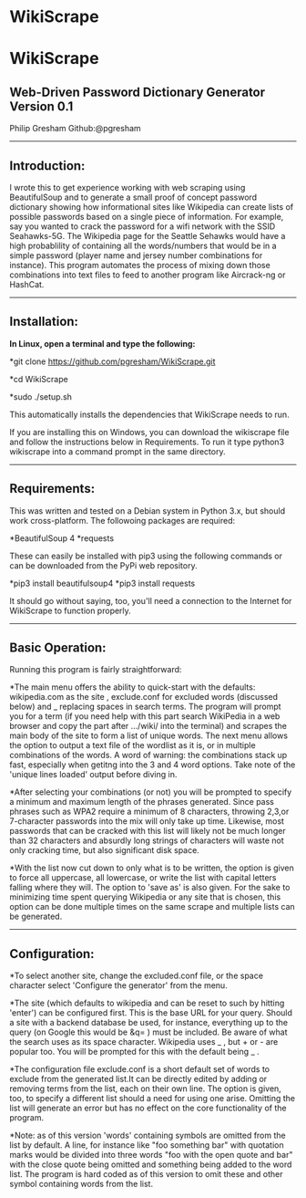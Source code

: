 # WikiScrape

WikiScrape
==========
Web-Driven Password Dictionary Generator Version 0.1
----------

Philip Gresham  Github:@pgresham

---
Introduction:
---------

I wrote this to get experience working with web scraping using BeautifulSoup and to generate a small proof of concept password dictionary showing how informational sites like Wikipedia can create lists of possible passwords based on a single piece of information. For example, say you wanted to crack the password for a wifi network with the SSID Seahawks-5G. The Wikipedia page for the Seattle Sehawks would have a high probablility of containing all the words/numbers that would be in a simple password (player name and jersey number combinations for instance). This program automates the process of mixing down those combinations into text files to feed to another program like Aircrack-ng or HashCat.

---
Installation:
------

**In Linux, open a terminal and type the following:**

*git clone https://github.com/pgresham/WikiScrape.git 

*cd WikiScrape

*sudo ./setup.sh

This automatically installs the dependencies that WikiScrape needs to run.

If you are installing this on Windows, you can download the wikiscrape file and follow the instructions below in Requirements. To run it type python3 wikiscrape into a command prompt in the same directory.

---
Requirements:
-------

This was written and tested on a Debian system in Python 3.x, but should work cross-platform. The followoing packages are required:

*BeautifulSoup 4
*requests

These can easily be installed with pip3 using the following commands or can be downloaded from the PyPi web repository.

*pip3 install beautifulsoup4
*pip3 install requests

It should go without saying, too, you'll need a connection to the Internet for WikiScrape to function properly.

---
Basic Operation:
--------

Running this program is fairly straightforward: 

*The main menu offers the ability to quick-start with the defaults: wikipedia.com as the site , exclude.conf for excluded words (discussed below) and _ replacing spaces in search terms. The program will prompt you for a term (if you need help with this part search WikiPedia in a web browser and copy the part after .../wiki/ into the terminal) and scrapes the main body of the site to form a list of unique words. 
The next menu allows the option to output a text file of the wordlist as it is, or in multiple combinations of the words. A word of warning: the combinations stack up fast, especially when getitng into the 3 and 4 word options. Take note of the 'unique lines loaded' output before diving in.

*After selecting your combinations (or not) you will be prompted to specify a minimum and maximum length of the phrases generated. Since pass phrases such as WPA2 require a minimum of 8 characters, throwing 2,3,or 7-character passwords into the mix will only take up time. Likewise, most passwords that can be cracked with this list will likely not be much longer than 32 characters and absurdly long strings of characters will waste not only cracking time, but also significant disk space. 

*With the list now cut down to only what is to be written, the option is given to force all uppercase, all lowercase, or write the list with capital letters falling where they will. The option to 'save as' is also given. For the sake to minimizing time spent querying Wikipedia or any site that is chosen, this option can be done multiple times on the same scrape and multiple lists can be generated.

---
Configuration:
--------

*To select another site, change the excluded.conf file, or the space character select 'Configure the generator' from the menu.

*The site (which defaults to wikipedia and can be reset to such by hitting 'enter') can be configured first. This is the base URL for your query. Should a site with a backend database be used, for instance, everything up to the query (on Google this would be &q= ) must be included. Be aware of what the search uses as its space character. Wikipedia uses _ , but + or - are popular too. You will be prompted for this with the default being _ .

*The configuration file exclude.conf is a short default set of words to exclude from the generated list.It can be directly edited by adding or removing terms from the list, each on their own line. The option is given, too, to specify a different list should a need for using one arise. Omitting the list will generate an error but has no effect on the core functionality of the program. 

*Note: as of this version 'words' containing symbols are omitted from the list by default. A line, for instance like "foo something  bar" with quotation marks would be divided into three words "foo with the open quote and bar" with the close quote being omitted and something being added to the word list. The program is hard coded as of this version to omit these and other symbol containing words from the list.
